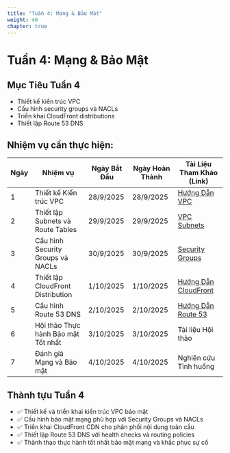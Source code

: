 ```yaml
---
title: "Tuần 4: Mạng & Bảo Mật"
weight: 40
chapter: true
---
```


# Tuần 4: Mạng & Bảo Mật

## Mục Tiêu Tuần 4
- Thiết kế kiến trúc VPC
- Cấu hình security groups và NACLs
- Triển khai CloudFront distributions
- Thiết lập Route 53 DNS

## Nhiệm vụ cần thực hiện:

| Ngày | Nhiệm vụ | Ngày Bắt Đầu | Ngày Hoàn Thành | Tài Liệu Tham Khảo (Link) |
|------|----------|---------------|-----------------|---------------------------|
| 1 | Thiết kế Kiến trúc VPC | 28/9/2025 | 28/9/2025 | [Hướng Dẫn VPC](https://docs.aws.amazon.com/vpc/) |
| 2 | Thiết lập Subnets và Route Tables | 29/9/2025 | 29/9/2025 | [VPC Subnets](https://docs.aws.amazon.com/vpc/latest/userguide/configure-subnets.html) |
| 3 | Cấu hình Security Groups và NACLs | 30/9/2025 | 30/9/2025 | [Security Groups](https://docs.aws.amazon.com/vpc/latest/userguide/security-groups.html) |
| 4 | Thiết lập CloudFront Distribution | 1/10/2025 | 1/10/2025 | [Hướng Dẫn CloudFront](https://docs.aws.amazon.com/cloudfront/) |
| 5 | Cấu hình Route 53 DNS | 2/10/2025 | 2/10/2025 | [Hướng Dẫn Route 53](https://docs.aws.amazon.com/route53/) |
| 6 | Hội thảo Thực hành Bảo mật Tốt nhất | 3/10/2025 | 3/10/2025 | Tài liệu Hội thảo |
| 7 | Đánh giá Mạng và Bảo mật | 4/10/2025 | 4/10/2025 | Nghiên cứu Tình huống |

## Thành tựu Tuần 4
- ✅ Thiết kế và triển khai kiến trúc VPC bảo mật
- ✅ Cấu hình bảo mật mạng phù hợp với Security Groups và NACLs
- ✅ Triển khai CloudFront CDN cho phân phối nội dung toàn cầu
- ✅ Thiết lập Route 53 DNS với health checks và routing policies
- ✅ Thành thạo thực hành tốt nhất bảo mật mạng và khắc phục sự cố